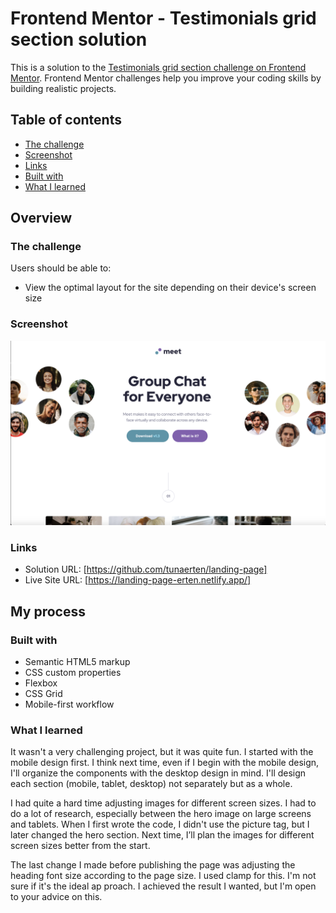# Frontend Mentor - Testimonials grid section solution

This is a solution to the [Testimonials grid section challenge on Frontend Mentor](https://www.frontendmentor.io/challenges/testimonials-grid-section-Nnw6J7Un7). Frontend Mentor challenges help you improve your coding skills by building realistic projects.

## Table of contents

- [The challenge](#the-challenge)
- [Screenshot](#screenshot)
- [Links](#links)
- [Built with](#built-with)
- [What I learned](#what-i-learned)

## Overview

### The challenge

Users should be able to:

- View the optimal layout for the site depending on their device's screen size

### Screenshot

![](./screenshot.png)

### Links

- Solution URL: [https://github.com/tunaerten/landing-page]
- Live Site URL: [https://landing-page-erten.netlify.app/]

## My process

### Built with

- Semantic HTML5 markup
- CSS custom properties
- Flexbox
- CSS Grid
- Mobile-first workflow

### What I learned

It wasn't a very challenging project, but it was quite fun. I started with the mobile design first. I think next time, even if I begin with the mobile design, I'll organize the components with the desktop design in mind. I'll design each section (mobile, tablet, desktop) not separately but as a whole.

I had quite a hard time adjusting images for different screen sizes. I had to do a lot of research, especially between the hero image on large screens and tablets. When I first wrote the code, I didn't use the picture tag, but I later changed the hero section. Next time, I’ll plan the images for different screen sizes better from the start.

The last change I made before publishing the page was adjusting the heading font size according to the page size. I used clamp for this. I'm not sure if it's the ideal ap proach. I achieved the result I wanted, but I'm open to your advice on this.
